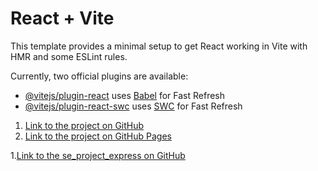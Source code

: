 # React + Vite

This template provides a minimal setup to get React working in Vite with HMR and some ESLint rules.

Currently, two official plugins are available:

- [@vitejs/plugin-react](https://github.com/vitejs/vite-plugin-react/blob/main/packages/plugin-react/README.md) uses [Babel](https://babeljs.io/) for Fast Refresh
- [@vitejs/plugin-react-swc](https://github.com/vitejs/vite-plugin-react-swc) uses [SWC](https://swc.rs/) for Fast Refresh

1. [Link to the project on GitHub](https://github.com/Goldshtern/se_project_react.git)
2. [Link to the project on GitHub Pages](https://goldshtern.github.io/se_project_react/)

1.[Link to the se_project_express on GitHub](https://github.com/Goldshtern/se_project_express.git)
